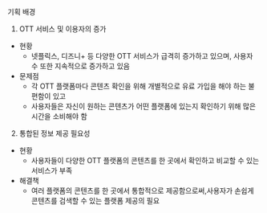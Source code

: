 기획 배경

1. OTT 서비스 및 이용자의 증가
- 현황
  - 넷플릭스, 디즈니+ 등 다양한 OTT 서비스가 급격히 증가하고 있으며, 사용자 수 또한 지속적으로 증가하고 있음
- 문제점
  - 각 OTT 플랫폼마다 콘텐츠 확인을 위해 개별적으로 유료 가입을 해야 하는 불편함이 있고
  - 사용자들은 자신이 원하는 콘텐츠가 어떤 플랫폼에 있는지 확인하기 위해 많은 시간을 소비해야 함

2. 통합된 정보 제공 필요성
- 현황
  - 사용자들이 다양한 OTT 플랫폼의 콘텐츠를 한 곳에서 확인하고 비교할 수 있는 서비스가 부족
- 해결책
  - 여러 플랫폼의 콘텐츠를 한 곳에서 통합적으로 제공함으로써,사용자가 손쉽게 콘텐츠를 검색할 수 있는 플랫폼 제공의 필요
